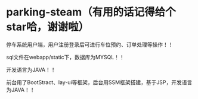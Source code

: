 # parking-steam（有用的话记得给个star哈，谢谢啦）
停车系统用户端，用户注册登录后可进行车位预约、订单处理等操作！！


sql文件在webapp/static下，数据库为MYSQL！！


开发语言为JAVA！！

前台用了BootStract、lay-ui等框架，后台用SSM框架搭建，基于JSP，开发语言为JAVA！！
